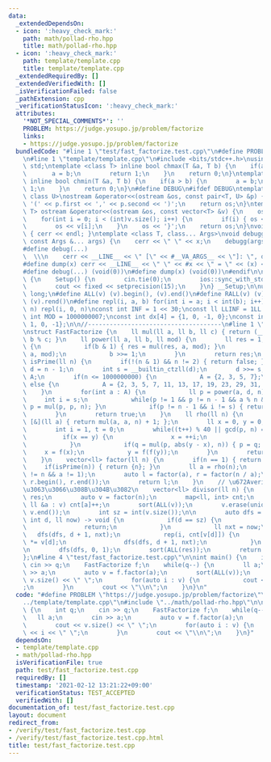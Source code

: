 ```yaml
---
data:
  _extendedDependsOn:
  - icon: ':heavy_check_mark:'
    path: math/pollad-rho.hpp
    title: math/pollad-rho.hpp
  - icon: ':heavy_check_mark:'
    path: template/template.cpp
    title: template/template.cpp
  _extendedRequiredBy: []
  _extendedVerifiedWith: []
  _isVerificationFailed: false
  _pathExtension: cpp
  _verificationStatusIcon: ':heavy_check_mark:'
  attributes:
    '*NOT_SPECIAL_COMMENTS*': ''
    PROBLEM: https://judge.yosupo.jp/problem/factorize
    links:
    - https://judge.yosupo.jp/problem/factorize
  bundledCode: "#line 1 \"test/fast_factorize.test.cpp\"\n#define PROBLEM \"https://judge.yosupo.jp/problem/factorize\"\
    \n#line 1 \"template/template.cpp\"\n#include <bits/stdc++.h>\nusing namespace\
    \ std;\ntemplate <class T> inline bool chmax(T &a, T b) {\n    if(a < b) {\n \
    \       a = b;\n        return 1;\n    }\n    return 0;\n}\ntemplate <class T>\
    \ inline bool chmin(T &a, T b) {\n    if(a > b) {\n        a = b;\n        return\
    \ 1;\n    }\n    return 0;\n}\n#define DEBUG\n#ifdef DEBUG\ntemplate <class T,\
    \ class U>\nostream &operator<<(ostream &os, const pair<T, U> &p) {\n    os <<\
    \ '(' << p.first << ',' << p.second << ')';\n    return os;\n}\ntemplate <class\
    \ T> ostream &operator<<(ostream &os, const vector<T> &v) {\n    os << '{';\n\
    \    for(int i = 0; i < (int)v.size(); i++) {\n        if(i) { os << ','; }\n\
    \        os << v[i];\n    }\n    os << '}';\n    return os;\n}\nvoid debugg()\
    \ { cerr << endl; }\ntemplate <class T, class... Args>\nvoid debugg(const T &x,\
    \ const Args &... args) {\n    cerr << \" \" << x;\n    debugg(args...);\n}\n\
    #define debug(...)                                                           \
    \  \\\n    cerr << __LINE__ << \" [\" << #__VA_ARGS__ << \"]: \", debugg(__VA_ARGS__)\n\
    #define dump(x) cerr << __LINE__ << \" \" << #x << \" = \" << (x) << endl\n#else\n\
    #define debug(...) (void(0))\n#define dump(x) (void(0))\n#endif\n\nstruct Setup\
    \ {\n    Setup() {\n        cin.tie(0);\n        ios::sync_with_stdio(false);\n\
    \        cout << fixed << setprecision(15);\n    }\n} __Setup;\n\nusing ll = long\
    \ long;\n#define ALL(v) (v).begin(), (v).end()\n#define RALL(v) (v).rbegin(),\
    \ (v).rend()\n#define repl(i, a, b) for(int i = a; i < int(b); i++)\n#define rep(i,\
    \ n) repl(i, 0, n)\nconst int INF = 1 << 30;\nconst ll LLINF = 1LL << 60;\nconstexpr\
    \ int MOD = 1000000007;\nconst int dx[4] = {1, 0, -1, 0};\nconst int dy[4] = {0,\
    \ 1, 0, -1};\n\n//-------------------------------------\n#line 1 \"math/pollad-rho.hpp\"\
    \nstruct FastFactorize {\n    ll mul(ll a, ll b, ll c) { return (__int128)a *\
    \ b % c; }\n    ll power(ll a, ll b, ll mod) {\n        ll res = 1;\n        while(b)\
    \ {\n            if(b & 1) { res = mul(res, a, mod); }\n            a = mul(a,\
    \ a, mod);\n            b >>= 1;\n        }\n        return res;\n    }\n    bool\
    \ isPrime(ll n) {\n        if(!(n & 1) && n != 2) { return false; }\n        ll\
    \ d = n - 1;\n        int s = __builtin_ctzll(d);\n        d >>= s;\n        vector<int>\
    \ A;\n        if(n <= 1000000000) {\n            A = {2, 3, 5, 7};\n        }\
    \ else {\n            A = {2, 3, 5, 7, 11, 13, 17, 19, 23, 29, 31, 37};\n    \
    \    }\n        for(int a : A) {\n            ll p = power(a, d, n);\n       \
    \     int i = s;\n            while(p != 1 && p != n - 1 && a % n && (--i)) {\
    \ p = mul(p, p, n); }\n            if(p != n - 1 && i != s) { return false; }\n\
    \        }\n        return true;\n    }\n    ll rho(ll n) {\n        auto f =\
    \ [&](ll a) { return mul(a, a, n) + 1; };\n        ll x = 0, y = 0, p = 2, q;\n\
    \        int i = 1, t = 0;\n        while((t++) % 40 || gcd(p, n) == 1) {\n  \
    \          if(x == y) {\n                x = ++i;\n                y = f(x);\n\
    \            }\n            if(q = mul(p, abs(y - x), n)) { p = q; }\n       \
    \     x = f(x);\n            y = f(f(y));\n        }\n        return gcd(p, n);\n\
    \    }\n    vector<ll> factor(ll n) {\n        if(n == 1) { return {}; }\n   \
    \     if(isPrime(n)) { return {n}; }\n        ll a = rho(n);\n        assert(a\
    \ != n && a != 1);\n        auto l = factor(a), r = factor(n / a);\n        l.insert(l.end(),\
    \ r.begin(), r.end());\n        return l;\n    }\n    // \u672Averify, \u30D0\u30B0\
    \u3063\u3066\u308B\u304B\u3082\n    vector<ll> divisor(ll n) {\n        vector<ll>\
    \ res;\n        auto v = factor(n);\n        map<ll, int> cnt;\n        for(const\
    \ ll &a : v) cnt[a]++;\n        sort(ALL(v));\n        v.erase(unique(ALL(v)),\
    \ v.end());\n        int sz = int(v.size());\n\n        auto dfs = [&](auto &&dfs,\
    \ int d, ll now) -> void {\n            if(d == sz) {\n                res.emplace_back(now);\n\
    \                return;\n            }\n            ll nxt = now;\n         \
    \   dfs(dfs, d + 1, nxt);\n            rep(i, cnt[v[d]]) {\n                nxt\
    \ *= v[d];\n                dfs(dfs, d + 1, nxt);\n            }\n        };\n\
    \n        dfs(dfs, 0, 1);\n        sort(ALL(res));\n        return res;\n    }\n\
    };\n#line 4 \"test/fast_factorize.test.cpp\"\n\nint main() {\n    int q;\n   \
    \ cin >> q;\n    FastFactorize f;\n    while(q--) {\n        ll a;\n        cin\
    \ >> a;\n        auto v = f.factor(a);\n        sort(ALL(v));\n        cout <<\
    \ v.size() << \" \";\n        for(auto i : v) {\n            cout << i << \" \"\
    ;\n        }\n        cout << \"\\n\";\n    }\n}\n"
  code: "#define PROBLEM \"https://judge.yosupo.jp/problem/factorize\"\n#include \"\
    ../template/template.cpp\"\n#include \"../math/pollad-rho.hpp\"\n\nint main()\
    \ {\n    int q;\n    cin >> q;\n    FastFactorize f;\n    while(q--) {\n     \
    \   ll a;\n        cin >> a;\n        auto v = f.factor(a);\n        sort(ALL(v));\n\
    \        cout << v.size() << \" \";\n        for(auto i : v) {\n            cout\
    \ << i << \" \";\n        }\n        cout << \"\\n\";\n    }\n}"
  dependsOn:
  - template/template.cpp
  - math/pollad-rho.hpp
  isVerificationFile: true
  path: test/fast_factorize.test.cpp
  requiredBy: []
  timestamp: '2021-02-12 13:21:22+09:00'
  verificationStatus: TEST_ACCEPTED
  verifiedWith: []
documentation_of: test/fast_factorize.test.cpp
layout: document
redirect_from:
- /verify/test/fast_factorize.test.cpp
- /verify/test/fast_factorize.test.cpp.html
title: test/fast_factorize.test.cpp
---
```

